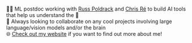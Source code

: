 \
:technologist: ML postdoc working with [Russ Poldrack](https://med.stanford.edu/profiles/russell-poldrack) and [Chris Ré](https://cs.stanford.edu/~chrismre/) to build AI tools that help us understand the :brain:\
🤝 Always looking to collaborate on any cool projects involving large language/vision models and/or the brain\
:globe_with_meridians: [Check out my website](https://athms.me/) if you want to find out more about me!
